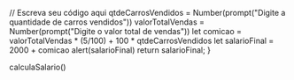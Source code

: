 // Escreva seu código aqui
 qtdeCarrosVendidos = Number(prompt("Digite a quantidade de carros vendidos"))
    valorTotalVendas = Number(prompt("Digite o valor total de vendas"))
    let comicao = valorTotalVendas * (5/100) + 100 * qtdeCarrosVendidos
    let salarioFinal = 2000 + comicao
    alert(salarioFinal)
    return salarioFinal;
   }

calculaSalario()